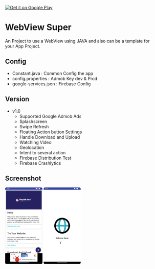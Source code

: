 <a href='https://play.google.com/store/apps/details?id=semicolon.id.webviewsuper&pcampaignid=pcampaignidMKT-Other-global-all-co-prtnr-py-PartBadge-Mar2515-1'><img alt='Get it on Google Play' src='https://play.google.com/intl/en_us/badges/static/images/badges/en_badge_web_generic.png' height='100'/></a>

# WebView Super

An Project to use a WebView using JAVA and also can be a template for your App Project.

## Config

- Constant.java : Common Config the app
- config.properties : Admob Key dev & Prod
- google-services.json : Firebase Config

## Version

- v1.0
    - Supported Google Admob Ads
    - Splashscreen
    - Swipe Refresh
    - Floating Action button Settings
    - Handle Download and Upload
    - Watching Video
    - Geolocation
    - Intent to several action
    - Firebase Distribution Test
    - Firebase Crashlytics

## Screenshot

<img src="./assets/home.png" height="250" alt="Home Screen" /> <img src="./assets/splash.png" height="250" alt="Splash Screen" />